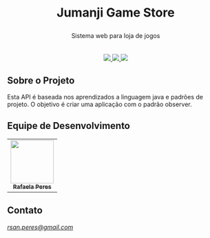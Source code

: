 
<p align="center"><h1 align="center">
  Jumanji Game Store</p>
</h1 ><p align="center">
</p>
<p align="center">
Sistema web para loja de jogos
<br/>

<br>
<br>

<a href="https://docs.oracle.com/en/java/">
<img src="https://img.shields.io/badge/Java-17-blueviolet">
</a>
<a href="https://www.docker.com/products/docker-desktop/">
<img src="https://img.shields.io/badge/Docker%20-🐳-brigthgreen">
</a>
<a href="https://maven.apache.org/guides/">
<img src="https://img.shields.io/badge/Maven">
</a>

## Sobre o Projeto
Esta API é baseada nos aprendizados a linguagem java e padrões de projeto. O objetivo é criar uma aplicação com o padrão observer.

## Equipe de Desenvolvimento
<table>
  <tr>
    <td align="center"><a href="https://www.linkedin.com/in/rafaela-peres-2731a324b/"><img src="https://media.licdn.com/dms/image/C4E03AQHt44-mhnCsTQ/profile-displayphoto-shrink_800_800/0/1662482652839?e=1687996800&v=beta&t=mrhEvQQm_f-Hz2Q3WAdDj9ALXcNubJfLOP2iMlLLPFk" width="100px;" alt="" title="Rafaela Peres 🌟"/><br /><sub><b>Rafaela Peres</b></sub></a></td>
    </tr>
</table>

## Contato
*rsan.peres@gmail.com*

